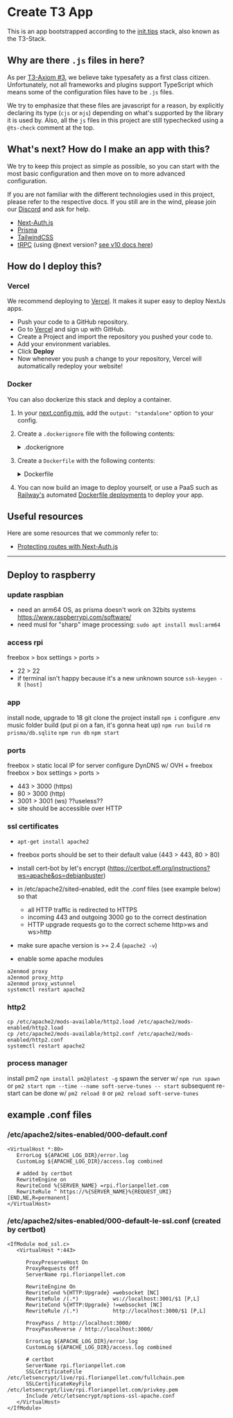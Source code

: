# Create T3 App

This is an app bootstrapped according to the [init.tips](https://init.tips) stack, also known as the T3-Stack.

## Why are there `.js` files in here?

As per [T3-Axiom #3](https://github.com/t3-oss/create-t3-app/tree/next#3-typesafety-isnt-optional), we believe take typesafety as a first class citizen. Unfortunately, not all frameworks and plugins support TypeScript which means some of the configuration files have to be `.js` files.

We try to emphasize that these files are javascript for a reason, by explicitly declaring its type (`cjs` or `mjs`) depending on what's supported by the library it is used by. Also, all the `js` files in this project are still typechecked using a `@ts-check` comment at the top.

## What's next? How do I make an app with this?

We try to keep this project as simple as possible, so you can start with the most basic configuration and then move on to more advanced configuration.

If you are not familiar with the different technologies used in this project, please refer to the respective docs. If you still are in the wind, please join our [Discord](https://t3.gg/discord) and ask for help.

- [Next-Auth.js](https://next-auth.js.org)
- [Prisma](https://prisma.io)
- [TailwindCSS](https://tailwindcss.com)
- [tRPC](https://trpc.io) (using @next version? [see v10 docs here](https://alpha.trpc.io))

## How do I deploy this?

### Vercel

We recommend deploying to [Vercel](https://vercel.com/?utm_source=t3-oss&utm_campaign=oss). It makes it super easy to deploy NextJs apps.

- Push your code to a GitHub repository.
- Go to [Vercel](https://vercel.com/?utm_source=t3-oss&utm_campaign=oss) and sign up with GitHub.
- Create a Project and import the repository you pushed your code to.
- Add your environment variables.
- Click **Deploy**
- Now whenever you push a change to your repository, Vercel will automatically redeploy your website!

### Docker

You can also dockerize this stack and deploy a container.

1. In your [next.config.mjs](./next.config.mjs), add the `output: "standalone"` option to your config.
2. Create a `.dockerignore` file with the following contents:
   <details>
   <summary>.dockerignore</summary>

   ```
   Dockerfile
   .dockerignore
   node_modules
   npm-debug.log
   README.md
   .next
   .git
   ```

  </details>

3. Create a `Dockerfile` with the following contents:
   <details>
   <summary>Dockerfile</summary>

   ```Dockerfile
   # Install dependencies only when needed
   FROM node:16-alpine AS deps
   # Check https://github.com/nodejs/docker-node/tree/b4117f9333da4138b03a546ec926ef50a31506c3#nodealpine to understand why libc6-compat might be needed.
   RUN apk add --no-cache libc6-compat
   WORKDIR /app

   # Install dependencies based on the preferred package manager
   COPY package.json yarn.lock* package-lock.json* pnpm-lock.yaml* ./
   RUN \
      if [ -f yarn.lock ]; then yarn --frozen-lockfile; \
      elif [ -f package-lock.json ]; then npm ci; \
      elif [ -f pnpm-lock.yaml ]; then yarn global add pnpm && pnpm i; \
      else echo "Lockfile not found." && exit 1; \
      fi


   # Rebuild the source code only when needed
   FROM node:16-alpine AS builder
   WORKDIR /app
   COPY --from=deps /app/node_modules ./node_modules
   COPY . .

   # Next.js collects completely anonymous telemetry data about general usage.
   # Learn more here: https://nextjs.org/telemetry
   # Uncomment the following line in case you want to disable telemetry during the build.
   # ENV NEXT_TELEMETRY_DISABLED 1

   RUN yarn build

   # If using npm comment out above and use below instead
   # RUN npm run build

   # Production image, copy all the files and run next
   FROM node:16-alpine AS runner
   WORKDIR /app

   ENV NODE_ENV production
   # Uncomment the following line in case you want to disable telemetry during runtime.
   # ENV NEXT_TELEMETRY_DISABLED 1

   RUN addgroup --system --gid 1001 nodejs
   RUN adduser --system --uid 1001 nextjs

   # You only need to copy next.config.js if you are NOT using the default configuration
   # COPY --from=builder /app/next.config.js ./
   COPY --from=builder /app/public ./public
   COPY --from=builder /app/package.json ./package.json

   # Automatically leverage output traces to reduce image size
   # https://nextjs.org/docs/advanced-features/output-file-tracing
   COPY --from=builder --chown=nextjs:nodejs /app/.next/standalone ./
   COPY --from=builder --chown=nextjs:nodejs /app/.next/static ./.next/static

   USER nextjs

   EXPOSE 3000

   ENV PORT 3000

   CMD ["node", "server.js"]
   ```

  </details>

4. You can now build an image to deploy yourself, or use a PaaS such as [Railway's](https://railway.app) automated [Dockerfile deployments](https://docs.railway.app/deploy/dockerfiles) to deploy your app.

## Useful resources

Here are some resources that we commonly refer to:

- [Protecting routes with Next-Auth.js](https://next-auth.js.org/configuration/nextjs#unstable_getserversession)



------

## Deploy to raspberry

### update raspbian 
- need an arm64 OS, as prisma doesn't work on 32bits systems https://www.raspberrypi.com/software/
- need musl for "sharp" image processing: `sudo apt install musl:arm64`

### access rpi
freebox > box settings > ports > 
- 22 > 22
- if terminal isn't happy because it's a new unknown source `ssh-keygen -R [host]`

### app
install node, upgrade to 18
git clone the project
install `npm i`
configure .env music folder
build (put pi on a fan, it's gonna heat up) `npm run build`
`rm prisma/db.sqlite`
`npm run db`
`npm start`

### ports
freebox > static local IP for server
configure DynDNS w/ OVH + freebox
freebox > box settings > ports > 
- 443 > 3000 (https)
- 80 > 3000 (http)
- 3001 > 3001 (ws) ??useless??
- site should be accessible over HTTP

### ssl certificates
- `apt-get install apache2`
- freebox ports should be set to their default value (443 > 443, 80 > 80)
- install cert-bot by let's encrypt (https://certbot.eff.org/instructions?ws=apache&os=debianbuster)
- in /etc/apache2/sited-enabled, edit the .conf files (see example below) so that
  - all HTTP traffic is redirected to HTTPS
  - incoming 443 and outgoing 3000 go to the correct destination
  - HTTP upgrade requests go to the correct scheme http>ws and ws>http

- make sure apache version is >= 2.4 (`apache2 -v`)
- enable some apache modules
```
a2enmod proxy
a2enmod proxy_http
a2enmod proxy_wstunnel
systemctl restart apache2
```

### http2
```
cp /etc/apache2/mods-available/http2.load /etc/apache2/mods-enabled/http2.load
cp /etc/apache2/mods-available/http2.conf /etc/apache2/mods-enabled/http2.conf
systemctl restart apache2
```

### process manager
install pm2 `npm install pm2@latest -g`
spawn the server w/ `npm run spawn` or `pm2 start npm --time --name soft-serve-tunes -- start`
subsequent re-start can be done w/ `pm2 reload 0` or `pm2 reload soft-serve-tunes`


## example .conf files
### /etc/apache2/sites-enabled/000-default.conf
```
<VirtualHost *:80>
   ErrorLog ${APACHE_LOG_DIR}/error.log
   CustomLog ${APACHE_LOG_DIR}/access.log combined

   # added by certbot
   RewriteEngine on
   RewriteCond %{SERVER_NAME} =rpi.florianpellet.com
   RewriteRule ^ https://%{SERVER_NAME}%{REQUEST_URI} [END,NE,R=permanent]
</VirtualHost>
```

### /etc/apache2/sites-enabled/000-default-le-ssl.conf (created by certbot)
```
<IfModule mod_ssl.c>
   <VirtualHost *:443>

      ProxyPreserveHost On
      ProxyRequests Off
      ServerName rpi.florianpellet.com

      RewriteEngine On
      RewriteCond %{HTTP:Upgrade} =websocket [NC]
      RewriteRule /(.*)           ws://localhost:3001/$1 [P,L]
      RewriteCond %{HTTP:Upgrade} !=websocket [NC]
      RewriteRule /(.*)           http://localhost:3000/$1 [P,L]

      ProxyPass / http://localhost:3000/
      ProxyPassReverse / http://localhost:3000/

      ErrorLog ${APACHE_LOG_DIR}/error.log
      CustomLog ${APACHE_LOG_DIR}/access.log combined

      # certbot
      ServerName rpi.florianpellet.com
      SSLCertificateFile /etc/letsencrypt/live/rpi.florianpellet.com/fullchain.pem
      SSLCertificateKeyFile /etc/letsencrypt/live/rpi.florianpellet.com/privkey.pem
      Include /etc/letsencrypt/options-ssl-apache.conf
   </VirtualHost>
</IfModule>